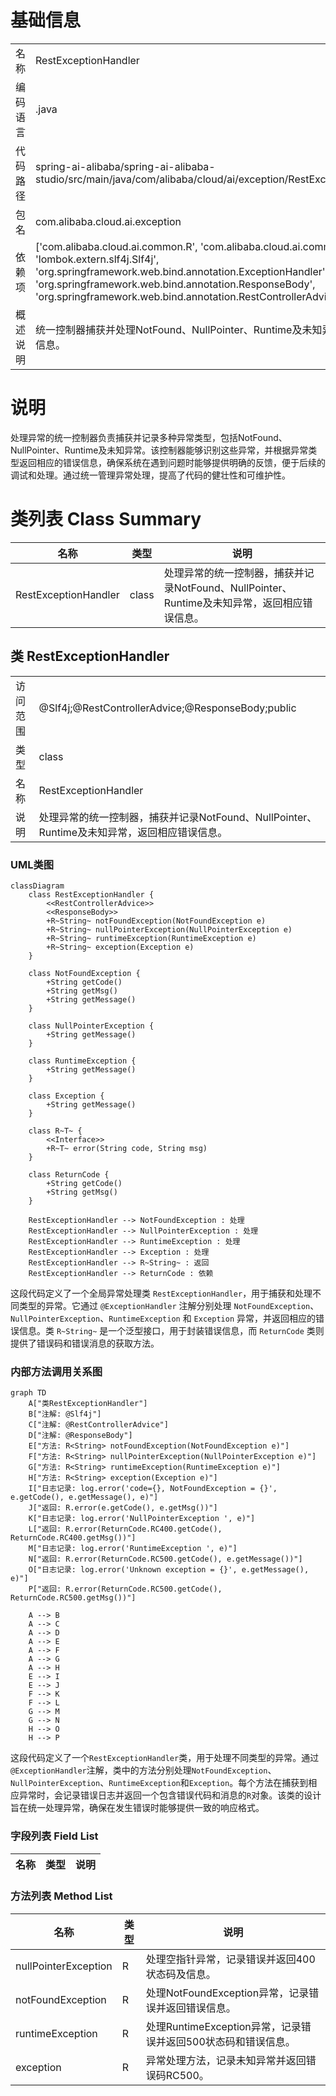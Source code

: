 # 基础信息

|      |      |
|------|------|
| 名称 | RestExceptionHandler |
| 编码语言 | .java |
| 代码路径 | spring-ai-alibaba/spring-ai-alibaba-studio/src/main/java/com/alibaba/cloud/ai/exception/RestExceptionHandler.java |
| 包名 | com.alibaba.cloud.ai.exception |
| 依赖项 | ['com.alibaba.cloud.ai.common.R', 'com.alibaba.cloud.ai.common.ReturnCode', 'lombok.extern.slf4j.Slf4j', 'org.springframework.web.bind.annotation.ExceptionHandler', 'org.springframework.web.bind.annotation.ResponseBody', 'org.springframework.web.bind.annotation.RestControllerAdvice'] |
| 概述说明 | 统一控制器捕获并处理NotFound、NullPointer、Runtime及未知异常，返回对应错误信息。 |

# 说明

处理异常的统一控制器负责捕获并记录多种异常类型，包括NotFound、NullPointer、Runtime及未知异常。该控制器能够识别这些异常，并根据异常类型返回相应的错误信息，确保系统在遇到问题时能够提供明确的反馈，便于后续的调试和处理。通过统一管理异常处理，提高了代码的健壮性和可维护性。

# 类列表 Class Summary

| 名称   | 类型  | 说明 |
|-------|------|-------------|
| RestExceptionHandler | class | 处理异常的统一控制器，捕获并记录NotFound、NullPointer、Runtime及未知异常，返回相应错误信息。 |



## 类 RestExceptionHandler

|      |      |
|------|------|
| 访问范围 | @Slf4j;@RestControllerAdvice;@ResponseBody;public |
| 类型 | class |
| 名称 | RestExceptionHandler |
| 说明 | 处理异常的统一控制器，捕获并记录NotFound、NullPointer、Runtime及未知异常，返回相应错误信息。 |


### UML类图

```mermaid
classDiagram
    class RestExceptionHandler {
        <<RestControllerAdvice>>
        <<ResponseBody>>
        +R~String~ notFoundException(NotFoundException e)
        +R~String~ nullPointerException(NullPointerException e)
        +R~String~ runtimeException(RuntimeException e)
        +R~String~ exception(Exception e)
    }

    class NotFoundException {
        +String getCode()
        +String getMsg()
        +String getMessage()
    }

    class NullPointerException {
        +String getMessage()
    }

    class RuntimeException {
        +String getMessage()
    }

    class Exception {
        +String getMessage()
    }

    class R~T~ {
        <<Interface>>
        +R~T~ error(String code, String msg)
    }

    class ReturnCode {
        +String getCode()
        +String getMsg()
    }

    RestExceptionHandler --> NotFoundException : 处理
    RestExceptionHandler --> NullPointerException : 处理
    RestExceptionHandler --> RuntimeException : 处理
    RestExceptionHandler --> Exception : 处理
    RestExceptionHandler --> R~String~ : 返回
    RestExceptionHandler --> ReturnCode : 依赖
```

这段代码定义了一个全局异常处理类 `RestExceptionHandler`，用于捕获和处理不同类型的异常。它通过 `@ExceptionHandler` 注解分别处理 `NotFoundException`、`NullPointerException`、`RuntimeException` 和 `Exception` 异常，并返回相应的错误信息。类 `R~String~` 是一个泛型接口，用于封装错误信息，而 `ReturnCode` 类则提供了错误码和错误消息的获取方法。


### 内部方法调用关系图

```mermaid
graph TD
    A["类RestExceptionHandler"]
    B["注解: @Slf4j"]
    C["注解: @RestControllerAdvice"]
    D["注解: @ResponseBody"]
    E["方法: R<String> notFoundException(NotFoundException e)"]
    F["方法: R<String> nullPointerException(NullPointerException e)"]
    G["方法: R<String> runtimeException(RuntimeException e)"]
    H["方法: R<String> exception(Exception e)"]
    I["日志记录: log.error('code={}, NotFoundException = {}', e.getCode(), e.getMessage(), e)"]
    J["返回: R.error(e.getCode(), e.getMsg())"]
    K["日志记录: log.error('NullPointerException ', e)"]
    L["返回: R.error(ReturnCode.RC400.getCode(), ReturnCode.RC400.getMsg())"]
    M["日志记录: log.error('RuntimeException ', e)"]
    N["返回: R.error(ReturnCode.RC500.getCode(), e.getMessage())"]
    O["日志记录: log.error('Unknown exception = {}', e.getMessage(), e)"]
    P["返回: R.error(ReturnCode.RC500.getCode(), ReturnCode.RC500.getMsg())"]

    A --> B
    A --> C
    A --> D
    A --> E
    A --> F
    A --> G
    A --> H
    E --> I
    E --> J
    F --> K
    F --> L
    G --> M
    G --> N
    H --> O
    H --> P
```

这段代码定义了一个`RestExceptionHandler`类，用于处理不同类型的异常。通过`@ExceptionHandler`注解，类中的方法分别处理`NotFoundException`、`NullPointerException`、`RuntimeException`和`Exception`。每个方法在捕获到相应异常时，会记录错误日志并返回一个包含错误代码和消息的`R`对象。该类的设计旨在统一处理异常，确保在发生错误时能够提供一致的响应格式。

### 字段列表 Field List

| 名称  | 类型  | 说明 |
|-------|-------|------|

### 方法列表 Method List

| 名称  | 类型  | 说明 |
|-------|-------|------|
| nullPointerException | R<String> | 处理空指针异常，记录错误并返回400状态码及信息。 |
| notFoundException | R<String> | 处理NotFoundException异常，记录错误并返回错误信息。 |
| runtimeException | R<String> | 处理RuntimeException异常，记录错误并返回500状态码和错误信息。 |
| exception | R<String> | 异常处理方法，记录未知异常并返回错误码RC500。 |




